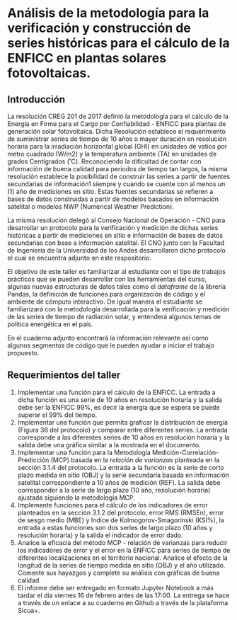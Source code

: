 # Análisis de la metodología para la verificación y construcción de series históricas para el cálculo de la ENFICC en plantas solares fotovoltaicas. #

## Introducción ##

La resolución CREG 201 de 2017 definió la metodología para el cálculo de la Energía en Firme para el Cargo por Confiabilidad - ENFICC para plantas de generación solar fotovoltaica. Dicha Resolución establece el requerimiento de suministrar series de tiempo de 10 años o mayor duración en resolución horaria para la irradiación horizontal global (GHI) en unidades de vatios por metro cuadrado (W/m2) y la temperatura ambiente (TA) en unidades de grados Centígrados (˚C). Reconociendo la dificultad de contar con información de buena calidad para periodos de tiempo tan largos, la misma resolución establece la posibilidad de construir las series a partir de fuentes secundarias de información1 siempre y cuando se cuente con al menos un (1) año de mediciones en sitio. Estas fuentes secundarias se refieren a bases de datos construidas a partir de modelos basados en información satelital o modelos NWP (Numerical Weather Prediction).

La misma resolución delegó al Consejo Nacional de Operación - CNO para desarrollar un protocolo para la verificación y medición de dichas series históricas a partir de mediciones en sitio e información de bases de datos secundarias con base a información satelital. El CNO junto con la Facultad de Ingeniería de la Universidad de los Andes desarrollaron dicho protocolo el cual se encuentra adjunto en este respositorio.

El objetivo de este taller es familiarizar al estudiante con el tipo de trabajos prácticos que se pueden desarrollar con las herramientas del curso, algunas nuevas estructuras de datos tales como el *dataframe* de la librería Pandas, la definición de funciones para organización de código y el ambiente de cómputo interactivo. De igual manera el estudiante se familiarizará con la metodología desarrollada para la verificación y medición de las series de tiempo de radiación solar, y entenderá algunos temas de política energética en el país.

En el cuaderno adjunto encontrará la información relevante así como algunos segmentos de código que le pueden ayudar a iniciar el trabajo propuesto.

## Requerimientos del taller ##

1. Implementar una función para el cálculo de la ENFICC. La entrada a dicha función es una serie de 10 años en resolución horaria y la salida debe ser la ENFICC 99%, es decir la energía que se espera se puede superar el 99% del tiempo.
2. Implementar una función que permita graficar la distribución de energía (Figura 38 del protocolo) y comparar entre diferentes series. La entrada corresponde a las diferentes series de 10 años en resolución horaria y la salida debe una gráfica similar a la mostrada en el documento.
3. Implementar una función para la Metodología Medición-Correlación-Predicción (MCP) basada en la *relación de varianzas* planteada en la sección 3.1.4 del protocolo. La entrada a la función es la serie de corto plazo medida en sitio (OBJ) y la serie secundaría basada en información satelital correspondiente a 10 años de medición (REF). La salida debe corresponder a la serie de largo plazo (10 año, resolución horaria) ajustada siguiendo la metodología MCP.
4. Implemente funciones para el cálculo de los indicadores de error planteados en la sección 3.1.2 del protocolo, error RMS (RMSEn), error de sesgo medio (MBE) y Indice de Kolmogorov-Smagorinski (KSI%), la entrada a estas funciones son dos series de largo plazo (10 años y resolución horaria) y la salida el indicador de error dado.
5. Analice la eficacia del método MCP - relación de varianzas para reducir los indicadores de error y el error en la ENFICC para series de tiempo de diferentes localizaciones en el territorio nacional. Analice el efecto de la longitud de la series de tiempo medida en sitio (OBJ) y el año utilizado. Comente sus hayazgos y complete su análisis con gráficas de buena calidad.
6. El informe debe ser entregado en formato Jupyter Notebook a más tardar el día viernes 16 de febrero antes de las 17:00. La entrega se hace a través de un enlace a su cuaderno en Github a través de la plataforma Sicua+.
